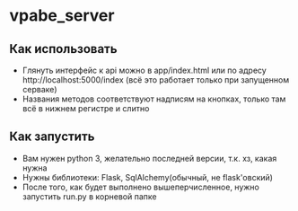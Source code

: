 # vpabe_server

## Как использовать
- Глянуть интерфейс к api можно в app/index.html или по адресу http://localhost:5000/index (всё это работает только при запущенном серваке)
- Названия методов соответствуют надписям на кнопках, только там всё в нижнем регистре и слитно

## Как запустить
- Вам нужен python 3, желательно последней версии, т.к. хз, какая нужна
- Нужны библиотеки: Flask, SqlAlchemy(обычный, не flask'овский)
- После того, как будет выполнено вышеперчисленное, нужно запустить run.py в корневой папке
